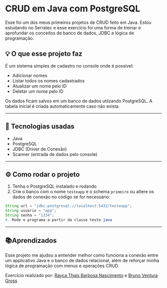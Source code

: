 # CRUD em Java com PostgreSQL

Esse foi um dos meus primeiros projetos de CRUD feito em Java. Estou estudando no Serratec e esse exercício foi uma forma de treinar e aprofundar os conceitos de banco de dados, JDBC e lógica de programação.

## 💡 O que esse projeto faz

É um sistema simples de cadastro no console onde é possível:

- Adicionar nomes
- Listar todos os nomes cadastrados
- Atualizar um nome pelo ID
- Deletar um nome pelo ID

Os dados ficam salvos em um banco de dados utilzando PostgreSQL. A tabela inicial é criada automaticamente caso não exista.

---

## 🧱 Tecnologias usadas

- Java
- PostgreSQL
- JDBC (Driver de Conexão)
- Scanner (entrada de dados pelo console)

---

## ⚙️ Como rodar o projeto

1. Tenha o PostgreSQL instalado e rodando
2. Crie o banco com o nome `testeapp` e o schema `primeiro` ou altere os dados de conexão no código se for necessário:

```java
String url = "jdbc:postgresql://localhost:5432/testeapp";
String usuario = "app";
String senha = "1234";
4. Rode o programa a partir da classe teste.java
```

---

## 📚Aprendizados

Esse projeto me ajudou a entender melhor como funciona a conexão entre um applicativo Java e o banco de dados relacional, além de reforçar minha lógica de programação com menus e operações CRUD.

Exercício realizado por: [Rayca Thais Barbosa Nascimento](https://github.com/raycaThais) e [Bruno Ventura Gross](https://github.com/bvgross)
